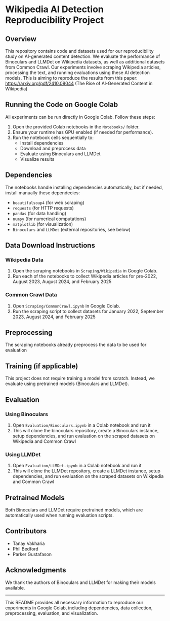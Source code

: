 # Wikipedia AI Detection Reproducibility Project

## Overview
This repository contains code and datasets used for our reproducibility study on AI-generated content detection. We evaluate the performance of Binoculars and LLMDet on Wikipedia datasets, as well as additional datasets from Common Crawl. Our experiments involve scraping Wikipedia articles, processing the text, and running evaluations using these AI detection models. This is aiming to reproduce the results from this paper: https://arxiv.org/pdf/2410.08044 (The Rise of AI-Generated Content in Wikipedia)

## Running the Code on Google Colab
All experiments can be run directly in Google Colab. Follow these steps:
1. Open the provided Colab notebooks in the `Notebooks/` folder.
2. Ensure your runtime has GPU enabled (if needed for performance).
3. Run the notebook cells sequentially to:
   - Install dependencies
   - Download and preprocess data
   - Evaluate using Binoculars and LLMDet
   - Visualize results

## Dependencies
The notebooks handle installing dependencies automatically, but if needed, install manually these dependecies:
- `beautifulsoup4` (for web scraping)
- `requests` (for HTTP requests)
- `pandas` (for data handling)
- `numpy` (for numerical computations)
- `matplotlib` (for visualization)
- `Binoculars` and `LLMDet` (external repositories, see below)

## Data Download Instructions
### Wikipedia Data
1. Open the scraping notebooks in `Scraping/Wikipedia` in Google Colab.
2. Run each of the notebooks to collect Wikipedia articles for pre-2022, August 2023, August 2024, and February 2025

### Common Crawl Data
1. Open `Scraping/CommonCrawl.ipynb` in Google Colab.
2. Run the scraping script to collect datasets for January 2022, September 2023, August 2024, and February 2025

## Preprocessing
The scraping notebooks already preprocess the data to be used for evaluation

## Training (if applicable)
This project does not require training a model from scratch. Instead, we evaluate using pretrained models (Binoculars and LLMDet).

## Evaluation
### Using Binoculars
1. Open `Evaluation/Binoculars.ipynb` in a Colab notebook and run it
2. This will clone the binoculars repository, create a Binoculars instance, setup dependencies, and run evaluation on the scraped datasets on Wikipedia and Common Crawl

### Using LLMDet
1. Open `Evaluation/LLMDet.ipynb` in a Colab notebook and run it
2. This will clone the LLMDet repository, create a LLMDet instance, setup dependencies, and run evaluation on the scraped datasets on Wikipedia and Common Crawl

## Pretrained Models
Both Binoculars and LLMDet require pretrained models, which are automatically used when running evaluation scripts.
## Contributors
- Tanay Vakharia
- Phil Bedford
- Parker Gustafason


## Acknowledgments
We thank the authors of Binoculars and LLMDet for making their models available.

---
This README provides all necessary information to reproduce our experiments in Google Colab, including dependencies, data collection, preprocessing, evaluation, and visualization.

